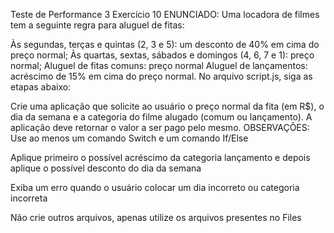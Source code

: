Teste de Performance 3
Exercício 10
ENUNCIADO:
Uma locadora de filmes tem a seguinte regra para aluguel de fitas:

Às segundas, terças e quintas (2, 3 e 5): um desconto de 40% em cima do preço normal;
Às quartas, sextas, sábados e domingos (4, 6, 7 e 1): preço normal;
Aluguel de fitas comuns: preço normal
Aluguel de lançamentos: acréscimo de 15% em cima do preço normal.
No arquivo script.js, siga as etapas abaixo:

Crie uma aplicação que solicite ao usuário o preço normal da fita (em R$), o dia da semana e a categoria do filme alugado (comum ou lançamento).
A aplicação deve retornar o valor a ser pago pelo mesmo.
OBSERVAÇÕES:
Use ao menos um comando Switch e um comando If/Else

Aplique primeiro o possível acréscimo da categoria lançamento e depois aplique o possível desconto do dia da semana

Exiba um erro quando o usuário colocar um dia incorreto ou categoria incorreta

Não crie outros arquivos, apenas utilize os arquivos presentes no Files
